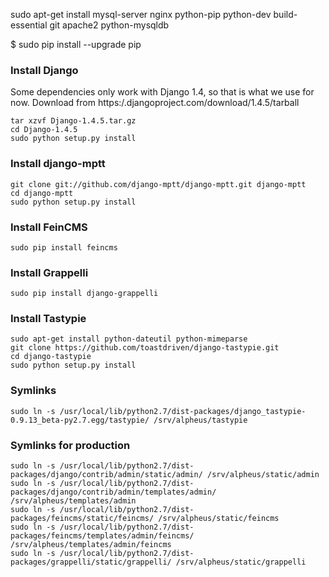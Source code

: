 sudo apt-get install mysql-server nginx python-pip python-dev build-essential git apache2 python-mysqldb

$ sudo pip install --upgrade pip 

### Install Django
Some dependencies only work with Django 1.4, so that is what we use for now. Download from https:/.djangoproject.com/download/1.4.5/tarball

    tar xzvf Django-1.4.5.tar.gz
    cd Django-1.4.5
    sudo python setup.py install

### Install django-mptt
    git clone git://github.com/django-mptt/django-mptt.git django-mptt
    cd django-mptt
    sudo python setup.py install

### Install FeinCMS
    sudo pip install feincms

### Install Grappelli
    sudo pip install django-grappelli


### Install Tastypie
    sudo apt-get install python-dateutil python-mimeparse
    git clone https://github.com/toastdriven/django-tastypie.git
    cd django-tastypie
    sudo python setup.py install

### Symlinks
    sudo ln -s /usr/local/lib/python2.7/dist-packages/django_tastypie-0.9.13_beta-py2.7.egg/tastypie/ /srv/alpheus/tastypie

### Symlinks for production
    sudo ln -s /usr/local/lib/python2.7/dist-packages/django/contrib/admin/static/admin/ /srv/alpheus/static/admin
    sudo ln -s /usr/local/lib/python2.7/dist-packages/django/contrib/admin/templates/admin/ /srv/alpheus/templates/admin
    sudo ln -s /usr/local/lib/python2.7/dist-packages/feincms/static/feincms/ /srv/alpheus/static/feincms
    sudo ln -s /usr/local/lib/python2.7/dist-packages/feincms/templates/admin/feincms/ /srv/alpheus/templates/admin/feincms
    sudo ln -s /usr/local/lib/python2.7/dist-packages/grappelli/static/grappelli/ /srv/alpheus/static/grappelli
